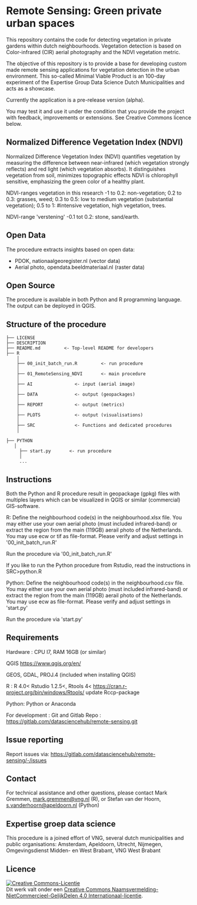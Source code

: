 # Remote Sensing: Green private urban spaces

This repository contains the code for detecting vegetation in private gardens within dutch neighbourhoods.
Vegetation detection is based on Color-infrared (CIR) aerial photography and the NDVI vegetation metric. 

The objective of this repository is to provide a base for developing custom made remote sensing applications for vegetation detection in the urban environment. 
This so-called Minimal Viable Product is an 100-day experiment of the Expertise Group Data Science Dutch Municipalities and acts as a showcase. 

Currently the application is a pre-release version (alpha).

You may test it and use it under the condition that you provide the project with feedback, improvements or extensions. See Creative Commons licence below. 

## Normalized Difference Vegetation Index (NDVI)

Normalized Difference Vegetation Index (NDVI) quantifies vegetation by measuring the difference between near-infrared (which vegetation strongly reflects) 
and red light (which vegetation absorbs). It distinguishes vegetation from soil, minimizes topographic effects
NDVI is chlorophyll sensitive, emphasizing the green color of a healthy plant.

NDVI-ranges vegetation in this research
       -1 to 0.2: non-vegetation; 
        0.2 to 0.3: grasses, weed; 
        0.3 to 0.5: low to medium vegetation (substantial vegetation); 
        0.5 to 1: #intensive vegetation, high vegetation, trees.

NDVI-range 'verstening'
       -0.1 tot 0.2: stone, sand/earth.

## Open Data 
The procedure extracts insights based on open data:
- PDOK, nationaalgeoregister.nl (vector data)
- Aerial photo, opendata.beeldmateriaal.nl (raster data)

## Open Source
The procedure is available in both Python and R programming language. The output can be deployed in QGIS.

## Structure of the procedure

```
├── LICENSE
├── DESCRIPTION
├── README.md         <- Top-level README for developers
├── R
	│
	├── 00_init_batch_run.R  	 	<- run procedure
	│
	├── 01_RemoteSensing_NDVI      	<- main procedure
	│
	├── AI				  <- input (aerial image)
	│
	├── DATA			  <- output (geopackages)
	│
	├── REPORT            <- output (metrics)
	│
	├── PLOTS             <- output (visualisations) 
	│	
	├── SRC               <- Functions and dedicated procedures
	│

├── PYTHON
   │
	 ├── start.py  	 	<- run procedure
	 │
	 ...

```

## Instructions

Both the Python and R procedure result in geopackage (gpkg) files with multiples layers which
can be visualized in QGIS or similar (commercial) GIS-software. 

R: Define the neighbourhood code(s) in the neighbourhood.xlsx file. 
You may either use your own aerial photo (must included infrared-band) or extract the region
from the main (119GB) aerail photo of the Netherlands. You may 
use ecw or tif as file-format. Please verify and adjust settings in 
'00_init_batch_run.R'
 
Run the procedure via '00_init_batch_run.R'

If you like to run the Python procedure from Rstudio, read the instructions in SRC>python.R

Python: Define the neighbourhood code(s) in the neighbourhood.csv file.
You may either use your own aerial photo (must included infrared-band) or extract the region
from the main (119GB) aerail photo of the Netherlands. You may
use ecw as file-format. Please verify and adjust settings in
'start.py'

Run the procedure via 'start.py'

## Requirements
Hardware : CPU I7, RAM 16GB (or similar)

QGIS
https://www.qgis.org/en/

GEOS, GDAL, PROJ.4 (included when installing QGIS)

R : 
R 4.0<
Rstudio 1.2.5<, 
Rtools 4<
https://cran.r-project.org/bin/windows/Rtools/
update Rccp-package 

Python:
Python or Anaconda 

For development : Git and Gitlab
Repo : https://gitlab.com/datasciencehub/remote-sensing.git

## Issue reporting
Report issues via:
https://gitlab.com/datasciencehub/remote-sensing/-/issues

## Contact
For technical assistance and other questions, please contact
Mark Gremmen, mark.gremmen@vng.nl (R), or Stefan van der Hoorn, s.vanderhoorn@apeldoorn.nl (Python)

## Expertise groep data science
This procedure is a joined effort of VNG, several dutch municipalities and public organisations: Amsterdam, Apeldoorn, Utrecht, Nijmegen, Omgevingsdienst Midden- en West Brabant, VNG West Brabant

## Licence
<a rel="license" href="http://creativecommons.org/licenses/by-nc-sa/4.0/"><img alt="Creative Commons-Licentie" style="border-width:0" src="https://i.creativecommons.org/l/by-nc-sa/4.0/88x31.png" /></a><br />Dit werk valt onder een <a rel="license" href="http://creativecommons.org/licenses/by-nc-sa/4.0/">Creative Commons Naamsvermelding-NietCommercieel-GelijkDelen 4.0 Internationaal-licentie</a>.

